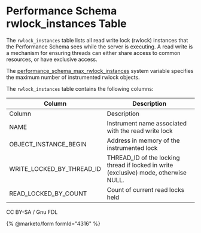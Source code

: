 
# Performance Schema rwlock_instances Table

The `rwlock_instances` table lists all read write lock (rwlock) instances that the Performance Schema sees while the server is executing. A read write is a mechanism for ensuring threads can either share access to common resources, or have exclusive access.


The [performance_schema_max_rwlock_instances](../performance-schema-system-variables.md#performance_schema_max_rwlock_instances) system variable specifies the maximum number of instrumented rwlock objects.


The `rwlock_instances` table contains the following columns:



| Column | Description |
| --- | --- |
| Column | Description |
| NAME | Instrument name associated with the read write lock |
| OBJECT_INSTANCE_BEGIN | Address in memory of the instrumented lock |
| WRITE_LOCKED_BY_THREAD_ID | THREAD_ID of the locking thread if locked in write (exclusive) mode, otherwise NULL. |
| READ_LOCKED_BY_COUNT | Count of current read locks held |




CC BY-SA / Gnu FDL


{% @marketo/form formId="4316" %}
